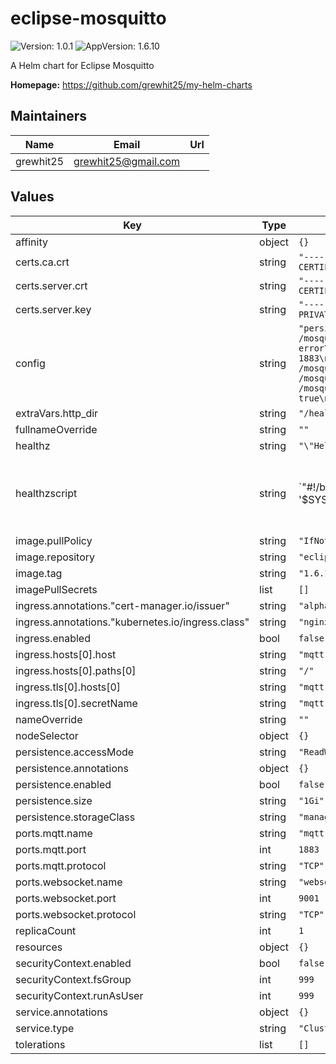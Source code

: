 # eclipse-mosquitto

![Version: 1.0.1](https://img.shields.io/badge/Version-1.0.1-informational?style=flat-square) ![AppVersion: 1.6.10](https://img.shields.io/badge/AppVersion-1.6.10-informational?style=flat-square)

A Helm chart for Eclipse Mosquitto

**Homepage:** <https://github.com/grewhit25/my-helm-charts>

## Maintainers

| Name | Email | Url |
| ---- | ------ | --- |
| grewhit25 | grewhit25@gmail.com |  |

## Values

| Key | Type | Default | Description |
|-----|------|---------|-------------|
| affinity | object | `{}` |  |
| certs.ca.crt | string | `"-----BEGIN CERTIFICATE-----\nCA_CERT\n-----END CERTIFICATE-----"` |  |
| certs.server.crt | string | `"-----BEGIN CERTIFICATE-----\nSERVER_CERT\n-----END CERTIFICATE-----"` |  |
| certs.server.key | string | `"-----BEGIN PRIVATE KEY-----\nSERVER_KEY\n-----END PRIVATE KEY-----"` |  |
| config | string | `"persistence true\npersistence_location /mosquitto/data/\nlog_dest stdout\nlog_type error\nlog_type warning\nlog_type information\nlistener 1883\nlistener 9001\nprotocol websockets\ncafile /mosquitto/config/certs/ca.crt\ncertfile /mosquitto/config/certs/server.crt\nkeyfile /mosquitto/config/certs/server.key\nrequire_certificate true\nuse_subject_as_username true\nhttp_dir /health"` |  |
| extraVars.http_dir | string | `"/health"` |  |
| fullnameOverride | string | `""` |  |
| healthz | string | `"\"Hello World!\""` |  |
| healthzscript | string | `"#!/bin/sh\nmosquitto_sub -i \"ReadyLivenessProbe\" -t '$SYS/#' -C 1 \\\n| grep -q -e \"mosquitto version\" \\\n> /dev/null 2>&1 || exit 1"` |  |
| image.pullPolicy | string | `"IfNotPresent"` |  |
| image.repository | string | `"eclipse-mosquitto"` |  |
| image.tag | string | `"1.6.10"` |  |
| imagePullSecrets | list | `[]` |  |
| ingress.annotations."cert-manager.io/issuer" | string | `"alpha-selfcert-ca-issuer"` |  |
| ingress.annotations."kubernetes.io/ingress.class" | string | `"nginx"` |  |
| ingress.enabled | bool | `false` |  |
| ingress.hosts[0].host | string | `"mqtt.server.svc.alpha.local"` |  |
| ingress.hosts[0].paths[0] | string | `"/"` |  |
| ingress.tls[0].hosts[0] | string | `"mqtt.server.svc.alpha.local"` |  |
| ingress.tls[0].secretName | string | `"mqtt-server-ingress-tls"` |  |
| nameOverride | string | `""` |  |
| nodeSelector | object | `{}` |  |
| persistence.accessMode | string | `"ReadWriteOnce"` |  |
| persistence.annotations | object | `{}` |  |
| persistence.enabled | bool | `false` |  |
| persistence.size | string | `"1Gi"` |  |
| persistence.storageClass | string | `"managed-nfs-storage"` |  |
| ports.mqtt.name | string | `"mqtt"` |  |
| ports.mqtt.port | int | `1883` |  |
| ports.mqtt.protocol | string | `"TCP"` |  |
| ports.websocket.name | string | `"websocket"` |  |
| ports.websocket.port | int | `9001` |  |
| ports.websocket.protocol | string | `"TCP"` |  |
| replicaCount | int | `1` |  |
| resources | object | `{}` |  |
| securityContext.enabled | bool | `false` |  |
| securityContext.fsGroup | int | `999` |  |
| securityContext.runAsUser | int | `999` |  |
| service.annotations | object | `{}` |  |
| service.type | string | `"ClusterIP"` |  |
| tolerations | list | `[]` |  |
